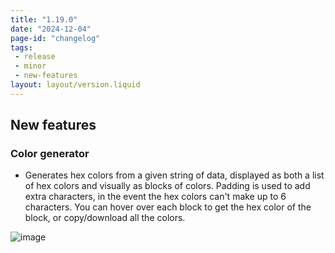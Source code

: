 ```yaml
---
title: "1.19.0"
date: "2024-12-04"
page-id: "changelog"
tags: 
 - release
 - minor
 - new-features
layout: layout/version.liquid
---
```

## New features
### Color generator
- Generates hex colors from a given string of data, displayed as both a list of hex colors and visually as blocks of colors. Padding is used to add extra characters, in the event the hex colors can't make up to 6 characters. You can hover over each block to get the hex color of the block, or copy/download all the colors.

![image](https://github.com/user-attachments/assets/0f268902-41dd-4a04-8ef3-ce6e172d1d8d)
